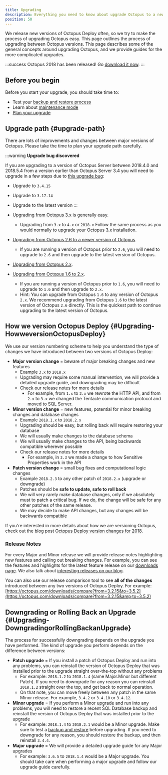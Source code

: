 ```yaml
---
title: Upgrading
description: Everything you need to know about upgrade Octopus to a newer version.
position: 50
---
```


We release new versions of Octopus Deploy often, so we try to make the process of upgrading Octopus easy. This page outlines the process of upgrading between Octopus versions. This page describes some of the general concepts around upgrading Octopus, and we provide guides for the more complicated upgrades.

:::success
Octopus 2018 has been released! Go [download it now](https://octopus.com/downloads).
:::

## Before you begin

Before you start your upgrade, you should take time to:

- Test your [backup and restore process](/docs/administration/backup-and-restore.md)
- Learn about [maintenance mode](/docs/administration/upgrading/maintenance-mode.md)
- [Plan your upgrade](#upgrade-path)

## Upgrade path {#upgrade-path}

There are lots of improvements and changes between major versions of Octopus. Please take the time to plan your upgrade path carefully.

:::warning
**Upgrade bug discovered**

If you are upgrading to a version of Octopus Server between 2018.4.0 and 2018.5.4 from a version earlier than Octopus Server 3.4 you will need to upgrade in a few steps due to [this upgrade bug](https://github.com/OctopusDeploy/Issues/issues/4509):

- Upgrade to `3.4.15`
- Upgrade to `3.17.14`
- Upgrade to the latest version
:::

- [Upgrading from Octopus 3.x](/docs/administration/upgrading/upgrading-from-octopus-3.x.md) is generally easy.
  - Upgrading from `3.x` to `4.x` or `2018.x`
  Follow the same process as you would normally to upgrade your Octopus 3.x installation.
- [Upgrading from Octopus 2.6 to a newer version of Octopus](/docs/administration/upgrading/upgrading-from-octopus-2.6/index.md).
  - If you are running a version of Octopus prior to `2.6`, you will need to upgrade to `2.6` and then upgrade to the latest version of Octopus.  
- [Upgrading from Octopus 2.x](/docs/administration/upgrading/upgrading-from-octopus-2.0.md).
- [Upgrading from Octopus 1.6 to 2.x](/docs/administration/upgrading/upgrading-from-octopus-1.6.md).
  - If you are running a version of Octopus prior to `1.6`, you will need to upgrade to `1.6` and then upgrade to `2.x`.
  - Hint: You can upgrade from Octopus `1.6` to any version of Octopus `2.x`. We recommend upgrading from Octopus `1.6` to the latest version of Octopus `2.6` directly. This is the quickest path to continue upgrading to the latest version of Octopus.

## How we version Octopus Deploy {#Upgrading-HowweversionOctopusDeploy}

We use our version numbering scheme to help you understand the type of changes we have introduced between two versions of Octopus Deploy:

- **Major version change** = beware of major breaking changes and new features
  - Example `3.x` to `2018.x`
  - Upgrading may require some manual intervention, we will provide a detailed upgrade guide, and downgrading may be difficult
  - Check our release notes for more details
    - For example, from `1.x` to `2.x` we rewrote the HTTP API, and from `2.x` to `3.x` we changed the Tentacle communication protocol and moved to SQL Server.
- **Minor version change** = new features, potential for minor breaking changes and database changes
  - Example `2018.1.x` to `2018.2.x`
  - Upgrading should be easy, but rolling back will require restoring your database
  - We will usually make changes to the database schema
  - We will usually make changes to the API, being backwards compatible wherever possible
  - Check our release notes for more details
    - For example, in `3.3` we made a change to how Sensitive Properties work in the API
- **Patch version change** = small bug fixes and computational logic changes
  - Example `2018.2.3` to any other patch of `2018.2.x` (upgrade or downgrade)
  - Patches should be **safe to update, safe to roll back**
  - We will very rarely make database changes, only if we absolutely must to patch a critical bug. If we do, the change will be safe for any other patches of the same release.
  - We may decide to make API changes, but any changes will be backwards compatible

If you're interested in more details about how we are versioning Octopus, check out the blog post [Octopus Deploy version changes for 2018](https://octopus.com/blog/version-change-2018).

### Release Notes

For every Major and Minor release we will provide release notes highlighting new features and calling out breaking changes. For example, you can see the features and highlights for the latest feature release on our [downloads page](https://octopus.com/downloads). We also talk about [interesting releases on our blog](https://octopus.com/blog/tag/New%20Release).

You can also use our release comparison tool to see **all of the changes** introduced between any two versions of Octopus Deploy. For example: [https://octopus.com/downloads/compare?from=3.2.15&to=3.5.2](https://octopus.com/downloads/compare?from=3.2.15&amp;to=3.5.2)

## Downgrading or Rolling Back an Upgrade {#Upgrading-DowngradingorRollingBackanUpgrade}

The process for successfully downgrading depends on the upgrade you have performed. The kind of upgrade you perform depends on the difference between versions:

- **Patch upgrade** = If you install a patch of Octopus Deploy and run into any problems, you can reinstall the version of Octopus Deploy that was installed prior to the upgrade straight over-the-top without any problems
  - For example: `2018.1.2` to `2018.1.4` (same Major.Minor but different Patch). If you need to downgrade for any reason you can reinstall `2018.1.2` straight over the top, and get back to normal operation.
  - On that note, you can move freely between any patch in the same Minor release. For example, `3.4.2` or `3.4.10` or `3.4.12`.
- **Minor upgrade** = If you perform a Minor upgrade and run into any problems, you will need to restore a recent SQL Database backup and reinstall the version of Octopus Deploy that was installed prior to the upgrade
  - For example: `2018.1.4` to `2018.2.1` would be a Minor upgrade. Make sure to test a [backup and restore](/docs/administration/backup-and-restore.md) before upgrading. If you need to downgrade for any reason, you should restore the backup, and then reinstall `3.4.4`.
- **Major upgrade** = We will provide a detailed upgrade guide for any Major upgrades
  - For example: `3.6.5` to `2018.1.4` would be a Major upgrade. You should take care when performing a major upgrade and follow our upgrade guide carefully.
